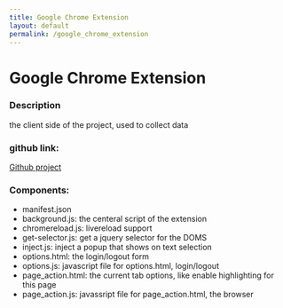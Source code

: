 ```yaml
---
title: Google Chrome Extension
layout: default
permalink: /google_chrome_extension
---
```


# Google Chrome Extension

### Description

the client side of the project, used to collect data

### github link:

[Github project](https://github.com/wehighlight/wehighlight-rails-chrome-extension)

### Components:


 * manifest.json
 * background.js: the centeral script of the extension
 * chromereload.js: livereload support
 * get-selector.js: get a jquery selector for the DOMS
 * inject.js: inject a popup that shows on text selection
 * options.html: the login/logout form
 * options.js: javascript file for options.html, login/logout
 * page_action.html: the current tab options, like enable highlighting for this page
 * page_action.js: javassript file for page_action.html, the browser
